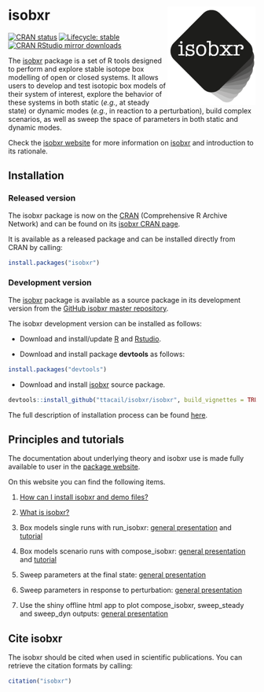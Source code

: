 
<!-- README.md is generated from README.Rmd. Please edit that file -->

# isobxr <img src="man/figures/README-logo.png" align="right" height="200px" />

<!-- badges: start -->

[![CRAN
status](https://www.r-pkg.org/badges/version/isobxr)](https://CRAN.R-project.org/package=isobxr)
[![Lifecycle:
stable](https://img.shields.io/badge/lifecycle-stable-brightgreen.svg)](https://lifecycle.r-lib.org/articles/stages.html#stable)
[![CRAN RStudio mirror
downloads](https://cranlogs.r-pkg.org/badges/grand-total/isobxr?color=blue)](https://r-pkg.org/pkg/isobxr)
<!-- badges: end -->

The [isobxr](https://ttacail.github.io/isobxr_web/) package is a set of
R tools designed to perform and explore stable isotope box modelling of
open or closed systems. It allows users to develop and test isotopic box
models of their system of interest, explore the behavior of these
systems in both static (*e.g.*, at steady state) or dynamic modes
(*e.g.*, in reaction to a perturbation), build complex scenarios, as
well as sweep the space of parameters in both static and dynamic modes.

Check the [isobxr website](https://ttacail.github.io/isobxr_web/) for
more information on [isobxr](https://ttacail.github.io/isobxr_web/) and
introduction to its rationale.

## Installation

<!-- START copy/pasted from isobxr_website install instructions -->

### Released version

The isobxr package is now on the [CRAN](https://cran.r-project.org/)
(Comprehensive R Archive Network) and can be found on its [isobxr CRAN
page](https://CRAN.R-project.org/package=isobxr).

It is available as a released package and can be installed directly from
CRAN by calling:

``` r
install.packages("isobxr")
```

### Development version

The [isobxr](https://ttacail.github.io/isobxr/) package is available as
a source package in its development version from the [GitHub isobxr
master repository](https://github.com/ttacail/isobxr).

The isobxr development version can be installed as follows:

- Download and install/update [R](https://cran.r-project.org/) and
  [Rstudio](https://www.rstudio.com/products/rstudio/download/).

- Download and install package **devtools** as follows:

``` r
install.packages("devtools")
```

- Download and install [isobxr](https://ttacail.github.io/isobxr/)
  source package.

``` r
devtools::install_github("ttacail/isobxr/isobxr", build_vignettes = TRUE) # FALSE if no pandoc/Rstudio 
```

<!-- END copy/pasted from isobxr_website install instructions -->

The full description of installation process can be found
[here](https://ttacail.github.io/isobxr_web/vgn_01_Installation.html).

## Principles and tutorials

<!-- START copy/pasted from isobxr_website index page -->

The documentation about underlying theory and isobxr use is made fully
available to user in the [package
website](https://ttacail.github.io/isobxr_web/index.html).

On this website you can find the following items.

1.  [How can I install isobxr and demo
    files?](https://ttacail.github.io/isobxr_web/vgn_01_Installation.html)

2.  [What is
    isobxr?](https://ttacail.github.io/isobxr_web/vgn_02_General_presentation.html)

3.  Box models single runs with run_isobxr: [general
    presentation](https://ttacail.github.io/isobxr_web/vgn_03_Run_isobxr_presentation.html)
    and
    [tutorial](https://ttacail.github.io/isobxr_web/vgn_04_Run_isobxr_tutorial.html)

4.  Box models scenario runs with compose_isobxr: [general
    presentation](https://ttacail.github.io/isobxr_web/vgn_05_compose_isobxr.html)
    and
    [tutorial](https://ttacail.github.io/isobxr_web/vgn_06_compose_isobxr_tutorial.html)

5.  Sweep parameters at the final state: [general
    presentation](https://ttacail.github.io/isobxr_web/vgn_07_sweep_steady.html)

6.  Sweep parameters in response to perturbation: [general
    presentation](https://ttacail.github.io/isobxr_web/vgn_08_sweep_dyn.html)

7.  Use the shiny offline html app to plot compose_isobxr, sweep_steady
    and sweep_dyn outputs: [general
    presentation](https://ttacail.github.io/isobxr_web/vgn_09_runShinyPlots.html)

<!-- END copy/pasted from isobxr_website index page -->

## Cite isobxr

The isobxr should be cited when used in scientific publications. You can
retrieve the citation formats by calling:

``` r
citation("isobxr")
```
